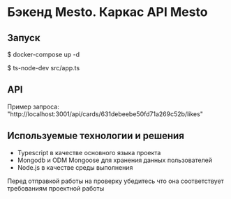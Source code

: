# Бэкенд Mesto. Каркас API Mesto

## Запуск
$ docker-compose up -d

$ ts-node-dev src/app.ts

## API
Пример запроса: "http://localhost:3001/api/cards/631debeebe50fd71a269c52b/likes"

## Используемые технологии и решения
- Typescript в качестве основного языка проекта
- Mongodb и ODM Mongoose для хранения данных пользователей
- Node.js в качестве среды выполнения

Перед отправкой работы на проверку убедитесь что она соответствует требованиям проектной работы